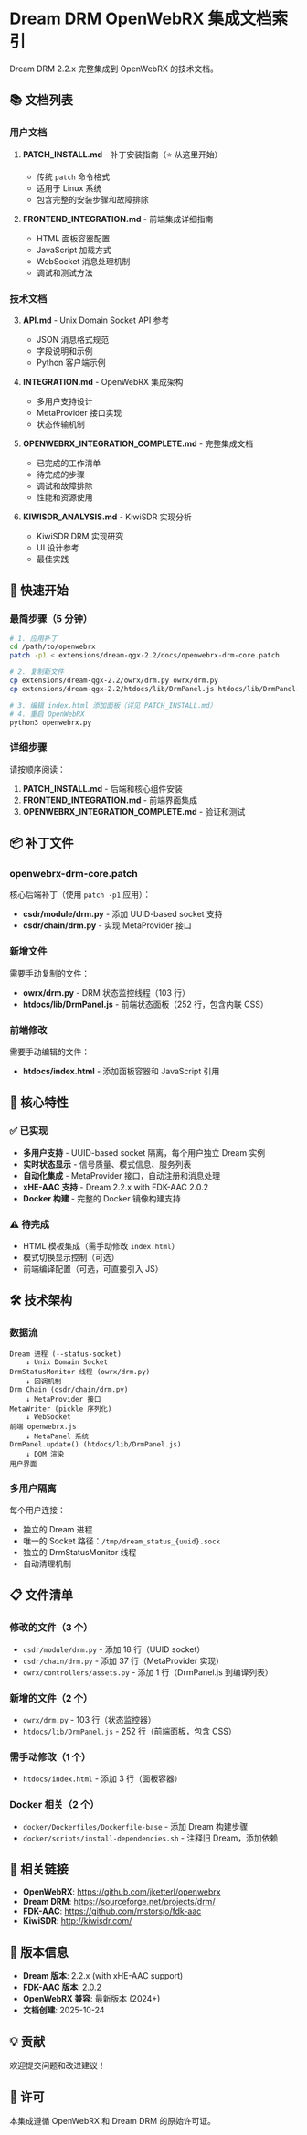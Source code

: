 # Dream DRM OpenWebRX 集成文档索引

Dream DRM 2.2.x 完整集成到 OpenWebRX 的技术文档。

## 📚 文档列表

### 用户文档

1. **PATCH_INSTALL.md** - 补丁安装指南（⭐ 从这里开始）
   - 传统 `patch` 命令格式
   - 适用于 Linux 系统
   - 包含完整的安装步骤和故障排除

2. **FRONTEND_INTEGRATION.md** - 前端集成详细指南
   - HTML 面板容器配置
   - JavaScript 加载方式
   - WebSocket 消息处理机制
   - 调试和测试方法

### 技术文档

3. **API.md** - Unix Domain Socket API 参考
   - JSON 消息格式规范
   - 字段说明和示例
   - Python 客户端示例

4. **INTEGRATION.md** - OpenWebRX 集成架构
   - 多用户支持设计
   - MetaProvider 接口实现
   - 状态传输机制

5. **OPENWEBRX_INTEGRATION_COMPLETE.md** - 完整集成文档
   - 已完成的工作清单
   - 待完成的步骤
   - 调试和故障排除
   - 性能和资源使用

6. **KIWISDR_ANALYSIS.md** - KiwiSDR 实现分析
   - KiwiSDR DRM 实现研究
   - UI 设计参考
   - 最佳实践

## 🚀 快速开始

### 最简步骤（5 分钟）

```bash
# 1. 应用补丁
cd /path/to/openwebrx
patch -p1 < extensions/dream-qgx-2.2/docs/openwebrx-drm-core.patch

# 2. 复制新文件
cp extensions/dream-qgx-2.2/owrx/drm.py owrx/drm.py
cp extensions/dream-qgx-2.2/htdocs/lib/DrmPanel.js htdocs/lib/DrmPanel.js

# 3. 编辑 index.html 添加面板（详见 PATCH_INSTALL.md）
# 4. 重启 OpenWebRX
python3 openwebrx.py
```

### 详细步骤

请按顺序阅读：

1. **PATCH_INSTALL.md** - 后端和核心组件安装
2. **FRONTEND_INTEGRATION.md** - 前端界面集成
3. **OPENWEBRX_INTEGRATION_COMPLETE.md** - 验证和测试

## 📦 补丁文件

### openwebrx-drm-core.patch

核心后端补丁（使用 `patch -p1` 应用）：

- **csdr/module/drm.py** - 添加 UUID-based socket 支持
- **csdr/chain/drm.py** - 实现 MetaProvider 接口

### 新增文件

需要手动复制的文件：

- **owrx/drm.py** - DRM 状态监控线程（103 行）
- **htdocs/lib/DrmPanel.js** - 前端状态面板（252 行，包含内联 CSS）

### 前端修改

需要手动编辑的文件：

- **htdocs/index.html** - 添加面板容器和 JavaScript 引用

## 🔑 核心特性

### ✅ 已实现

- **多用户支持** - UUID-based socket 隔离，每个用户独立 Dream 实例
- **实时状态显示** - 信号质量、模式信息、服务列表
- **自动化集成** - MetaProvider 接口，自动注册和消息处理
- **xHE-AAC 支持** - Dream 2.2.x with FDK-AAC 2.0.2
- **Docker 构建** - 完整的 Docker 镜像构建支持

### ⚠️ 待完成

- HTML 模板集成（需手动修改 `index.html`）
- 模式切换显示控制（可选）
- 前端编译配置（可选，可直接引入 JS）

## 🛠️ 技术架构

### 数据流

```
Dream 进程 (--status-socket)
    ↓ Unix Domain Socket
DrmStatusMonitor 线程 (owrx/drm.py)
    ↓ 回调机制
Drm Chain (csdr/chain/drm.py)
    ↓ MetaProvider 接口
MetaWriter (pickle 序列化)
    ↓ WebSocket
前端 openwebrx.js
    ↓ MetaPanel 系统
DrmPanel.update() (htdocs/lib/DrmPanel.js)
    ↓ DOM 渲染
用户界面
```

### 多用户隔离

每个用户连接：
- 独立的 Dream 进程
- 唯一的 Socket 路径：`/tmp/dream_status_{uuid}.sock`
- 独立的 DrmStatusMonitor 线程
- 自动清理机制

## 📋 文件清单

### 修改的文件（3 个）
- `csdr/module/drm.py` - 添加 18 行（UUID socket）
- `csdr/chain/drm.py` - 添加 37 行（MetaProvider 实现）
- `owrx/controllers/assets.py` - 添加 1 行（DrmPanel.js 到编译列表）

### 新增的文件（2 个）
- `owrx/drm.py` - 103 行（状态监控器）
- `htdocs/lib/DrmPanel.js` - 252 行（前端面板，包含 CSS）

### 需手动修改（1 个）
- `htdocs/index.html` - 添加 3 行（面板容器）

### Docker 相关（2 个）
- `docker/Dockerfiles/Dockerfile-base` - 添加 Dream 构建步骤
- `docker/scripts/install-dependencies.sh` - 注释旧 Dream，添加依赖

## 🔗 相关链接

- **OpenWebRX**: https://github.com/jketterl/openwebrx
- **Dream DRM**: https://sourceforge.net/projects/drm/
- **FDK-AAC**: https://github.com/mstorsjo/fdk-aac
- **KiwiSDR**: http://kiwisdr.com/

## 📝 版本信息

- **Dream 版本**: 2.2.x (with xHE-AAC support)
- **FDK-AAC 版本**: 2.0.2
- **OpenWebRX 兼容**: 最新版本 (2024+)
- **文档创建**: 2025-10-24

## 💡 贡献

欢迎提交问题和改进建议！

## 📄 许可

本集成遵循 OpenWebRX 和 Dream DRM 的原始许可证。
